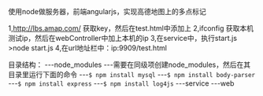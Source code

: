 
使用node做服务器，前端angularjs，实现高德地图上的多点标记

1,http://lbs.amap.com/ 获取key，然后在test.html中添加上
2,ifconfig 获取本机测试ip，然后在webController中加上本机的ip
3,在service中，执行start.js  >node start.js
4,在url地址栏中：ip:9909/test.html

目录结构：
---node_modules
   ---需要在同级项创建node_modules，然后在其目录里运行下面的命令
   ---`$ npm install mysql`
   ---`$ npm install body-parser  `
   ---`$ npm install express`
   ---`$ npm install log4js`
---service
---web

 
